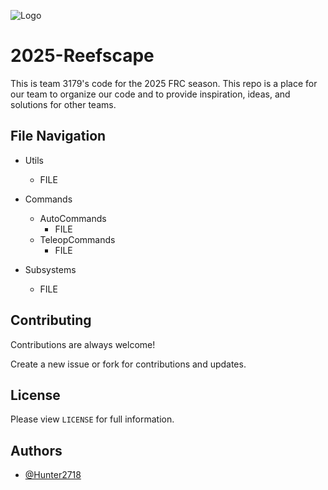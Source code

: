 
![Logo](https://github.com/frc3179/2025-Reefscape/blob/main/ANT-LOGO.PNG)


# 2025-Reefscape

This is team 3179's code for the 2025 FRC season. This repo is a place for our team to organize our code and to provide inspiration, ideas, and solutions for other teams.



## File Navigation

* Utils
    * FILE

* Commands
    * AutoCommands
        * FILE
    * TeleopCommands
        * FILE

* Subsystems
    * FILE


## Contributing

Contributions are always welcome!

Create a new issue or fork for contributions and updates.


## License

Please view `LICENSE` for full information.


## Authors

- [@Hunter2718](https://github.com/Hunter2718)

